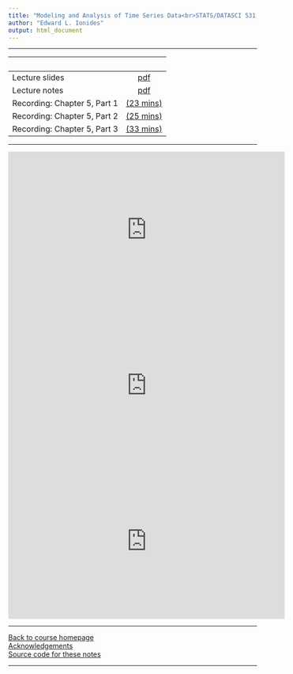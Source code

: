 ```yaml
---
title: "Modeling and Analysis of Time Series Data<br>STATS/DATASCI 531, Winter 2022<br>Chapter 5: Parameter estimation and model identification for ARMA models"
author: "Edward L. Ionides"
output: html_document
---
```


----------------------

| &nbsp;          | &nbsp;                                                                            |
|:----------------|:---------------------------------------------------------------------------------:|
| Lecture slides  | [pdf](slides.pdf) |
| Lecture notes   | [pdf](notes.pdf) |
| Recording: Chapter 5, Part 1  | [(23 mins)](https://youtu.be/sH99lmHiHd4) |
| Recording: Chapter 5, Part 2  | [(25 mins)](https://youtu.be/PUN-LY9bygo) |
| Recording: Chapter 5, Part 3  | [(33 mins)](https://youtu.be/jtu96XUX3Vg) |
----------------------

<!--
| Annotated slides | [PDF](slides-annotated-revised.pdf) |
-->

<iframe width="560" height="315" src="https://www.youtube.com/embed/sH99lmHiHd4" frameborder="0" allow="accelerometer; autoplay; clipboard-write; encrypted-media; gyroscope; picture-in-picture" allowfullscreen></iframe>

<iframe width="560" height="315" src="https://www.youtube.com/embed/PUN-LY9bygo" frameborder="0" allow="accelerometer; autoplay; clipboard-write; encrypted-media; gyroscope; picture-in-picture" allowfullscreen></iframe>

<iframe width="560" height="315" src="https://www.youtube.com/embed/jtu96XUX3Vg" frameborder="0" allow="accelerometer; autoplay; clipboard-write; encrypted-media; gyroscope; picture-in-picture" allowfullscreen></iframe>

----------------------

[Back to course homepage](../index.html)  
[Acknowledgements](../acknowledge.html)  
[Source code for these notes](http://github.com/ionides/531w22/tree/master/05/)


----------------------
